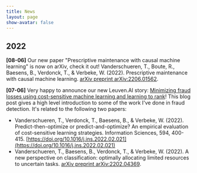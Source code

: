 ```yaml
---
title: News
layout: page
show-avatar: false
---
```



## 2022

**[08-06]** Our new paper "Prescriptive maintenance with causal machine learning" is now on arXiv, check it out! 
Vanderschueren, T., Boute, R., Baesens, B., Verdonck, T., & Verbeke, W. (2022). Prescriptive maintenance with causal machine learning. [arXiv preprint arXiv:2206.01562](https://arxiv.org/abs/2206.01562).

**[07-06]** Very happy to announce our new Leuven.AI story: [Minimizing fraud losses using cost-sensitive machine learning and learning to rank](https://ai.kuleuven.be/stories/post/2022-06-07-minimizing-fraud-losses/)! This blog post gives a high level introduction to some of the work I've done in fraud detection. It's related to the following two papers: 
- Vanderschueren, T., Verdonck, T., Baesens, B., & Verbeke, W. (2022). Predict-then-optimize or predict-and-optimize? An empirical evaluation of cost-sensitive learning strategies. Information Sciences, 594, 400-415. [https://doi.org/10.1016/j.ins.2022.02.021](https://doi.org/10.1016/j.ins.2022.02.021)
- Vanderschueren, T., Baesens, B., Verdonck, T., & Verbeke, W. (2022). A new perspective on classification: optimally allocating limited resources to uncertain tasks. [arXiv preprint arXiv:2202.04369](https://arxiv.org/abs/2202.04369).
